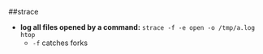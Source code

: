 ##strace
- **log all files opened by a command:** `strace -f -e open -o /tmp/a.log htop`
    - `-f` catches forks
